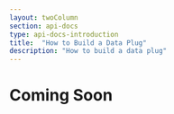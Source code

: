 ```yaml
---
layout: twoColumn
section: api-docs
type: api-docs-introduction
title:  "How to Build a Data Plug"
description: "How to build a data plug"
---
```


# Coming Soon
